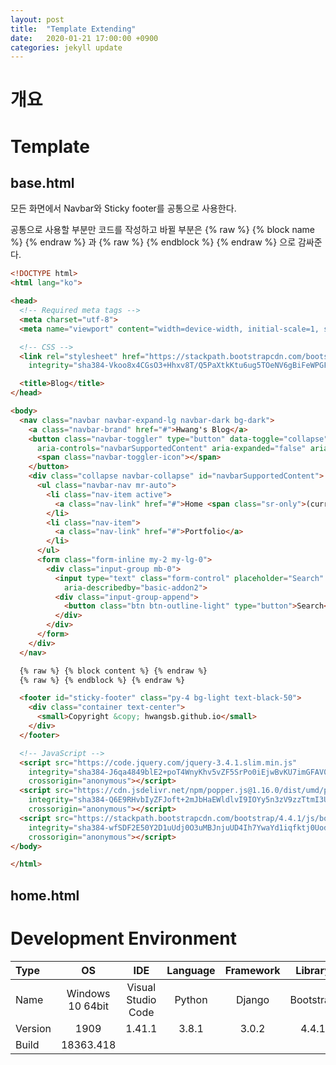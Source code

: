 ```yaml
---
layout: post
title:  "Template Extending"
date:   2020-01-21 17:00:00 +0900
categories: jekyll update
---
```

# 개요


# Template
## base.html
모든 화면에서 Navbar와 Sticky footer를 공통으로 사용한다.

공통으로 사용할 부분만 코드를 작성하고 바뀔 부분은 {% raw %} {% block name %} {% endraw %} 과 {% raw %} {% endblock %} {% endraw %} 으로 감싸준다.

```html
<!DOCTYPE html>
<html lang="ko">

<head>
  <!-- Required meta tags -->
  <meta charset="utf-8">
  <meta name="viewport" content="width=device-width, initial-scale=1, shrink-to-fit=no">

  <!-- CSS -->
  <link rel="stylesheet" href="https://stackpath.bootstrapcdn.com/bootstrap/4.4.1/css/bootstrap.min.css"
    integrity="sha384-Vkoo8x4CGsO3+Hhxv8T/Q5PaXtkKtu6ug5TOeNV6gBiFeWPGFN9MuhOf23Q9Ifjh" crossorigin="anonymous">

  <title>Blog</title>
</head>

<body>
  <nav class="navbar navbar-expand-lg navbar-dark bg-dark">
    <a class="navbar-brand" href="#">Hwang's Blog</a>
    <button class="navbar-toggler" type="button" data-toggle="collapse" data-target="#navbarSupportedContent"
      aria-controls="navbarSupportedContent" aria-expanded="false" aria-label="Toggle navigation">
      <span class="navbar-toggler-icon"></span>
    </button>
    <div class="collapse navbar-collapse" id="navbarSupportedContent">
      <ul class="navbar-nav mr-auto">
        <li class="nav-item active">
          <a class="nav-link" href="#">Home <span class="sr-only">(current)</span></a>
        </li>
        <li class="nav-item">
          <a class="nav-link" href="#">Portfolio</a>
        </li>
      </ul>
      <form class="form-inline my-2 my-lg-0">
        <div class="input-group mb-0">
          <input type="text" class="form-control" placeholder="Search" aria-label="Search"
            aria-describedby="basic-addon2">
          <div class="input-group-append">
            <button class="btn btn-outline-light" type="button">Search</button>
          </div>
        </div>
      </form>
    </div>
  </nav>

  {% raw %} {% block content %} {% endraw %}
  {% raw %} {% endblock %} {% endraw %}

  <footer id="sticky-footer" class="py-4 bg-light text-black-50">
    <div class="container text-center">
      <small>Copyright &copy; hwangsb.github.io</small>
    </div>
  </footer>

  <!-- JavaScript -->
  <script src="https://code.jquery.com/jquery-3.4.1.slim.min.js"
    integrity="sha384-J6qa4849blE2+poT4WnyKhv5vZF5SrPo0iEjwBvKU7imGFAV0wwj1yYfoRSJoZ+n"
    crossorigin="anonymous"></script>
  <script src="https://cdn.jsdelivr.net/npm/popper.js@1.16.0/dist/umd/popper.min.js"
    integrity="sha384-Q6E9RHvbIyZFJoft+2mJbHaEWldlvI9IOYy5n3zV9zzTtmI3UksdQRVvoxMfooAo"
    crossorigin="anonymous"></script>
  <script src="https://stackpath.bootstrapcdn.com/bootstrap/4.4.1/js/bootstrap.min.js"
    integrity="sha384-wfSDF2E50Y2D1uUdj0O3uMBJnjuUD4Ih7YwaYd1iqfktj0Uod8GCExl3Og8ifwB6"
    crossorigin="anonymous"></script>
</body>

</html>
```


## home.html


# Development Environment

| Type | OS | IDE | Language | Framework | Library |
|:--|:--:|:--:|:--:|:--:|:--:|
| Name | Windows 10 64bit | Visual Studio Code | Python | Django | Bootstrap |
| Version | 1909 | 1.41.1 | 3.8.1 | 3.0.2 | 4.4.1 |
| Build | 18363.418 |
